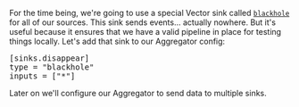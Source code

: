For the time being, we're going to use a special Vector sink called [`blackhole`][blackhole] for
all of our sources. This sink sends events... actually nowhere. But it's useful because it ensures
that we have a valid pipeline in place for testing things locally. Let's add that sink to our
Aggregator config:

<pre class="file" data-filename="aggregator/vector/aggregator/vector.toml" data-target="insert" data-marker="#insert-blackhole-sink">[sinks.disappear]
type = "blackhole"
inputs = ["*"]</pre>

Later on we'll configure our Aggregator to send data to multiple sinks.

[blackhole]: https://vector.dev/docs/reference/configuration/sinks/blackhole